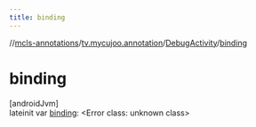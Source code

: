```yaml
---
title: binding
---
```

//[mcls-annotations](../../../index.html)/[tv.mycujoo.annotation](../index.html)/[DebugActivity](index.html)/[binding](binding.html)



# binding



[androidJvm]\
lateinit var [binding](binding.html): &lt;Error class: unknown class&gt;




